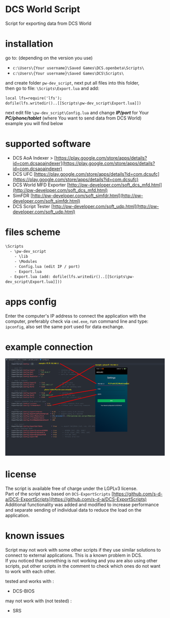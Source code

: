 # DCS World Script

Script for exporting data from DCS World

# installation

go to: (depending on the version you use)
* `c:\Users\{Your username}\Saved Games\DCS.openbeta\Scripts\`
* `c:\Users\{Your username}\Saved Games\DCS\Scripts\`

and create folder `pw-dev_script`, next put all files into this folder,  
then go to file: `\Scripts\Export.lua` and add:

```
local lfs=require('lfs');
dofile(lfs.writedir()..[[Scripts\pw-dev_script\Export.lua]])
```

next edit file `\pw-dev_script\Config.lua` and change ***IP/port*** for Your ***PC/phone/tablet*** (where You want to send data from DCS World)  
example you will find below

# supported software

* DCS AoA Indexer > [https://play.google.com/store/apps/details?id=com.dcsaoaindexer](https://play.google.com/store/apps/details?id=com.dcsaoaindexer)
* DCS UFC [https://play.google.com/store/apps/details?id=com.dcsufc](https://play.google.com/store/apps/details?id=com.dcsufc)
* DCS World MFD Exporter [http://pw-developer.com/soft_dcs_mfd.html](http://pw-developer.com/soft_dcs_mfd.html)
* SimFDR [http://pw-developer.com/soft_simfdr.html](http://pw-developer.com/soft_simfdr.html)
* DCS Script Tester [http://pw-developer.com/soft_udp.html](http://pw-developer.com/soft_udp.html)

# files scheme

```
\Scripts
  - \pw-dev_script
    - \lib
    - \Modules
    - Config.lua (edit IP / port)
    - Export.lua
  - Export.lua (add: dofile(lfs.writedir()..[[Scripts\pw-dev_script\Export.lua]]))
  ```

# apps config

Enter the computer's IP address to connect the application with the computer, preferably check via `cmd.exe`, run command line and type: `ipconfig`, also set the same port used for data exchange.

# example connection
![](.gfx/dcs_script_connection.png)

# license

The script is available free of charge under the LGPLv3 license.  
Part of the script was based on `DCS-ExportScripts` [https://github.com/s-d-a/DCS-ExportScripts](https://github.com/s-d-a/DCS-ExportScripts)  
Additional functionality was added and modified to increase performance and separate sending of individual data to reduce the load on the application.

# known issues

Script may not work with some other scripts if they use similar solutions to connect to external applications. This is a known problem in DCS.  
If you noticed that something is not working and you are also using other scripts, put other scripts in the comment to check which ones do not want to work with each other.

tested and works with :
 * DCS-BIOS

may not work with (not tested) : 
 * SRS